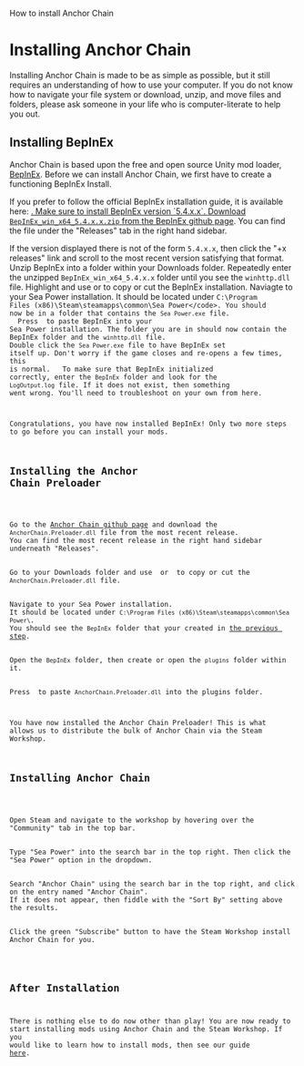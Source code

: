 <link-summary>How to install Anchor Chain</link-summary>
<show-structure for="chapter,procedure" depth="2"/>

# Installing Anchor Chain

<note>
Installing Anchor Chain is made to be as simple as possible, but it still requires an understanding of how to use your computer.
If you do not know how to navigate your file system or download, unzip, and move files and folders, please ask someone in your life who is computer-literate to help you out.
</note>

## Installing BepInEx

Anchor Chain is based upon the free and open source Unity mod loader, 
<a href="https://docs.bepinex.dev/articles/index.html" summary="Official BepInEx documentation">BepInEx</a>.
Before we can install Anchor Chain, we first have to create a functioning BepInEx Install.

<tip>
If you prefer to follow the official BepInEx installation guide, it is available here: <a href="https://docs.bepinex.dev/articles/user_guide/installation/index.html"/>.
Make sure to install BepInEx version `5.4.x.x`.
</tip>

<procedure title="How To Install BepInEx For Sea Power" id="BepInEx">
<step>
Download <code>BepInEx_win_x64_5.4.x.x.zip</code> from the <a href="https://github.com/BepInEx/BepInEx">BepInEx github page</a>.
You can find the file under the "Releases" tab in the right hand sidebar.

If the version displayed there is not of the form `5.4.x.x`, then click the "+x releases" link and scroll to the most recent version satisfying that format.
</step>
<step>
Unzip BepInEx into a folder within your Downloads folder.
</step>
<step>
Repeatedly enter the unzipped <code>BepInEx_win_x64_5.4.x.x</code> folder until you see the <code>winhttp.dll</code> file.
</step>
<step>
Highlight and use <shortcut key="$Copy"/> or <shortcut key="$Cut"/> to copy or cut the BepInEx installation.
</step>
<step>
Naviagte to your Sea Power installation. 
It should be located under <code>C:\Program Files (x86)\Steam\steamapps\common\Sea Power\</code>.
You should now be in a folder that contains the <code>Sea Power.exe</code> file.
</step>
<step>
Press <shortcut key="$Paste"/> to paste BepInEx into your Sea Power installation. 
The folder you are in should now contain the BepInEx folder and the <code>winhttp.dll</code> file.
</step>
<step>
Double click the <code>Sea Power.exe</code> file to have BepInEx set itself up.
Don't worry if the game closes and re-opens a few times, this is normal.
</step>
<step>
To make sure that BepInEx initialized correctly, enter the <code>BepInEx</code> folder and look for the <code>LogOutput.log</code> file.
If it does not exist, then something went wrong. You'll need to troubleshoot on your own from here.
</step>

Congratulations, you have now installed BepInEx! Only two more steps to go before you can install your mods.
</procedure>

## Installing the Anchor Chain Preloader

<procedure title="How To Install the Anchor Chain Preloader">
<step>
Go to the <a href="https://github.com/SeaPower-Modders/AnchorChain">Anchor Chain github page</a> and download the <code>AnchorChain.Preloader.dll</code> file from the most recent release.
You can find the most recent release in the right hand sidebar underneath "Releases".
</step>
<step>
Go to your Downloads folder and use <shortcut key="$Copy"/> or <shortcut key="$Cut"/> to copy or cut the <code>AnchorChain.Preloader.dll</code> file.
</step>
<step>
Navigate to your Sea Power installation.
It should be located under <code>C:\Program Files (x86)\Steam\steamapps\common\Sea Power\</code>.
You should see the <code>BepInEx</code> folder that your created in <a href="Install-Anchor-Chain.md#BepInEx">the previous step</a>.
</step>
<step>
Open the <code>BepInEx</code> folder, then create or open the <code>plugins</code> folder within it.
</step>
<step>
Press <shortcut key="$Paste"/> to paste <code>AnchorChain.Preloader.dll</code> into the plugins folder.
</step>

You have now installed the Anchor Chain Preloader! 
This is what allows us to distribute the bulk of Anchor Chain via the Steam Workshop.
</procedure>

## Installing Anchor Chain

<procedure title="How To Install Anchor Chain">
<step>
Open Steam and navigate to the workshop by hovering over the "Community" tab in the top bar.
</step>
<step>
Type "Sea Power" into the search bar in the top right. Then click the "Sea Power" option in the dropdown.
</step>
<step>
Search "Anchor Chain" using the search bar in the top right, and click on the entry named "Anchor Chain".
If it does not appear, then fiddle with the "Sort By" setting above the results.
</step>
<step>
Click the green "Subscribe" button to have the Steam Workshop install Anchor Chain for you.
</step>
</procedure>

## After Installation

There is nothing else to do now other than play!
You are now ready to start installing mods using Anchor Chain and the Steam Workshop.
If you would like to learn how to install mods, then see our guide 
<a href="Installing-Mods.md">here</a>.